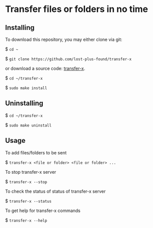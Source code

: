 # Transfer files or folders in no time

## Installing

To download this repository, you may either clone via git:

$ `cd ~`

$ `git clone https://github.com/lost-plus-found/transfer-x`

or download a source code: [transfer-x](https://github.com/lost-plus-found/transfer-x/archive/master.zip).

$ `cd ~/transfer-x`

$ `sudo make install`

## Uninstalling

$ `cd ~/transfer-x`

$ `sudo make uninstall`

## Usage

To add files/folders to be sent 

$ `transfer-x <file or folder> <file or folder> ...`

To stop transfer-x server

$ `transfer-x --stop`

To check the status of status of transfer-x server

$ `transfer-x --status`

To get help for transfer-x commands

$ `transfer-x --help`